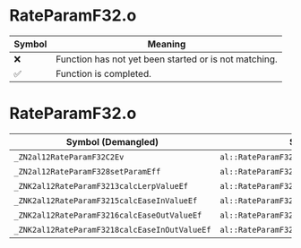 # RateParamF32.o
| Symbol | Meaning 
| ------------- | ------------- 
| :x: | Function has not yet been started or is not matching. 
| :white_check_mark: | Function is completed. 


# RateParamF32.o
| Symbol (Demangled) | Symbol (Mangled) | Decompiled? |
| ------------- |  ------------- | ------------- |
| `_ZN2al12RateParamF32C2Ev` | `al::RateParamF32::RateParamF32(void)` | :white_check_mark: |
| `_ZN2al12RateParamF328setParamEff` | `al::RateParamF32::setParam(float,float)` | :white_check_mark: |
| `_ZNK2al12RateParamF3213calcLerpValueEf` | `al::RateParamF32::calcLerpValue(float)const` | :white_check_mark: |
| `_ZNK2al12RateParamF3215calcEaseInValueEf` | `al::RateParamF32::calcEaseInValue(float)const` | :white_check_mark: |
| `_ZNK2al12RateParamF3216calcEaseOutValueEf` | `al::RateParamF32::calcEaseOutValue(float)const` | :white_check_mark: |
| `_ZNK2al12RateParamF3218calcEaseInOutValueEf` | `al::RateParamF32::calcEaseInOutValue(float)const` | :white_check_mark: |
